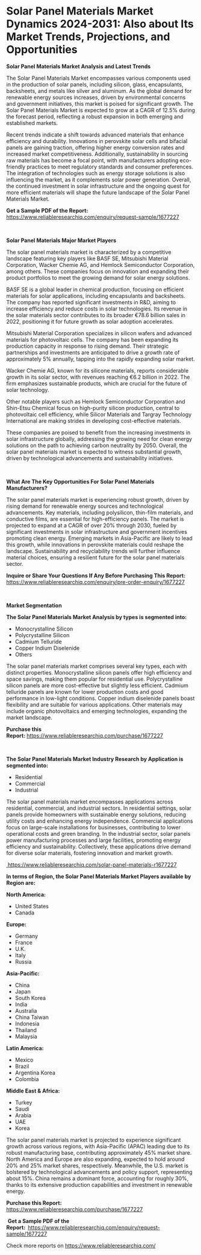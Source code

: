 <p><h1>Solar Panel Materials Market Dynamics 2024-2031: Also about Its Market Trends, Projections, and Opportunities</h1></p><p><strong>Solar Panel Materials Market Analysis and Latest Trends</strong></p>
<p><p>The Solar Panel Materials Market encompasses various components used in the production of solar panels, including silicon, glass, encapsulants, backsheets, and metals like silver and aluminum. As the global demand for renewable energy sources increases, driven by environmental concerns and government initiatives, this market is poised for significant growth. The Solar Panel Materials Market is expected to grow at a CAGR of 12.5% during the forecast period, reflecting a robust expansion in both emerging and established markets.</p><p>Recent trends indicate a shift towards advanced materials that enhance efficiency and durability. Innovations in perovskite solar cells and bifacial panels are gaining traction, offering higher energy conversion rates and increased market competitiveness. Additionally, sustainability in sourcing raw materials has become a focal point, with manufacturers adopting eco-friendly practices to meet regulatory standards and consumer preferences. The integration of technologies such as energy storage solutions is also influencing the market, as it complements solar power generation. Overall, the continued investment in solar infrastructure and the ongoing quest for more efficient materials will shape the future landscape of the Solar Panel Materials Market.</p></p>
<p><strong>Get a Sample PDF of the Report:&nbsp;</strong> <a href="https://www.reliableresearchiq.com/enquiry/request-sample/1677227?utm_campaign=1117&utm_medium=2&utm_source=Github&utm_content=ia&utm_term=27122024&utm_id=solar-panel-materials">https://www.reliableresearchiq.com/enquiry/request-sample/1677227</a></p>
<p>&nbsp;</p>
<p><strong>Solar Panel Materials Major Market Players</strong></p>
<p><p>The solar panel materials market is characterized by a competitive landscape featuring key players like BASF SE, Mitsubishi Material Corporation, Wacker Chemie AG, and Hemlock Semiconductor Corporation, among others. These companies focus on innovation and expanding their product portfolios to meet the growing demand for solar energy solutions.</p><p>BASF SE is a global leader in chemical production, focusing on efficient materials for solar applications, including encapsulants and backsheets. The company has reported significant investments in R&D, aiming to increase efficiency and reduce costs in solar technologies. Its revenue in the solar materials sector contributes to its broader €78.6 billion sales in 2022, positioning it for future growth as solar adoption accelerates.</p><p>Mitsubishi Material Corporation specializes in silicon wafers and advanced materials for photovoltaic cells. The company has been expanding its production capacity in response to rising demand. Their strategic partnerships and investments are anticipated to drive a growth rate of approximately 5% annually, tapping into the rapidly expanding solar market.</p><p>Wacker Chemie AG, known for its silicone materials, reports considerable growth in its solar sector, with revenues reaching €6.2 billion in 2022. The firm emphasizes sustainable products, which are crucial for the future of solar technology. </p><p>Other notable players such as Hemlock Semiconductor Corporation and Shin-Etsu Chemical focus on high-purity silicon production, central to photovoltaic cell efficiency, while Silicor Materials and Targray Technology International are making strides in developing cost-effective materials.</p><p>These companies are poised to benefit from the increasing investments in solar infrastructure globally, addressing the growing need for clean energy solutions on the path to achieving carbon neutrality by 2050. Overall, the solar panel materials market is expected to witness substantial growth, driven by technological advancements and sustainability initiatives.</p></p>
<p>&nbsp;</p>
<p><strong>What Are The Key Opportunities For Solar Panel Materials Manufacturers?</strong></p>
<p><p>The solar panel materials market is experiencing robust growth, driven by rising demand for renewable energy sources and technological advancements. Key materials, including polysilicon, thin-film materials, and conductive films, are essential for high-efficiency panels. The market is projected to expand at a CAGR of over 20% through 2030, fueled by significant investments in solar infrastructure and government incentives promoting clean energy. Emerging markets in Asia-Pacific are likely to lead this growth, while innovations in perovskite materials could reshape the landscape. Sustainability and recyclability trends will further influence material choices, ensuring a resilient future for the solar panel materials sector.</p></p>
<p><strong>Inquire or Share Your Questions If Any Before Purchasing This Report:</strong> <a href="https://www.reliableresearchiq.com/enquiry/pre-order-enquiry/1677227?utm_campaign=1117&utm_medium=2&utm_source=Github&utm_content=ia&utm_term=27122024&utm_id=solar-panel-materials">https://www.reliableresearchiq.com/enquiry/pre-order-enquiry/1677227</a></p>
<p>&nbsp;</p>
<p><strong>Market Segmentation</strong></p>
<p><strong>The Solar Panel Materials Market Analysis by types is segmented into:</strong></p>
<p><ul><li>Monocrystalline Silicon</li><li>Polycrystalline Silicon</li><li>Cadmium Telluride</li><li>Copper Indium Diselenide</li><li>Others</li></ul></p>
<p><p>The solar panel materials market comprises several key types, each with distinct properties. Monocrystalline silicon panels offer high efficiency and space savings, making them popular for residential use. Polycrystalline silicon panels are more cost-effective but slightly less efficient. Cadmium telluride panels are known for lower production costs and good performance in low-light conditions. Copper indium diselenide panels boast flexibility and are suitable for various applications. Other materials may include organic photovoltaics and emerging technologies, expanding the market landscape.</p></p>
<p><strong>Purchase this Report:&nbsp;</strong><a href="https://www.reliableresearchiq.com/purchase/1677227?utm_campaign=1117&utm_medium=2&utm_source=Github&utm_content=ia&utm_term=27122024&utm_id=solar-panel-materials">https://www.reliableresearchiq.com/purchase/1677227</a></p>
<p>&nbsp;</p>
<p><strong>The Solar Panel Materials Market Industry Research by Application is segmented into:</strong></p>
<p><ul><li>Residential</li><li>Commercial</li><li>Industrial</li></ul></p>
<p><p>The solar panel materials market encompasses applications across residential, commercial, and industrial sectors. In residential settings, solar panels provide homeowners with sustainable energy solutions, reducing utility costs and enhancing energy independence. Commercial applications focus on large-scale installations for businesses, contributing to lower operational costs and green branding. In the industrial sector, solar panels power manufacturing processes and large facilities, promoting energy efficiency and sustainability. Collectively, these applications drive demand for diverse solar materials, fostering innovation and market growth.</p></p>
<p><a href="https://www.reliableresearchiq.com/solar-panel-materials-r1677227?utm_campaign=1117&utm_medium=2&utm_source=Github&utm_content=ia&utm_term=27122024&utm_id=solar-panel-materials">&nbsp;https://www.reliableresearchiq.com/solar-panel-materials-r1677227</a></p>
<p><strong>In terms of Region, the Solar Panel Materials Market Players available by Region are:</strong></p>
<p>
    <p> <strong> North America: </strong>
        <ul>
            <li>United States</li>
            <li>Canada</li>
        </ul>
        </p> 
    <p> <strong> Europe: </strong>
        <ul>
            <li>Germany</li>
            <li>France</li>
            <li>U.K.</li>
            <li>Italy</li>
            <li>Russia</li>
        </ul>
        </p> 
    <p> <strong> Asia-Pacific: </strong>
        <ul>
            <li>China</li>
            <li>Japan</li>
            <li>South Korea</li>
            <li>India</li>
            <li>Australia</li>
            <li>China Taiwan</li>
            <li>Indonesia</li>
            <li>Thailand</li>
            <li>Malaysia</li>
        </ul>
        </p> 
    <p> <strong> Latin America: </strong>
        <ul>
            <li>Mexico</li>
            <li>Brazil</li>
            <li>Argentina Korea</li>
            <li>Colombia</li>
        </ul>
        </p> 
    <p> <strong> Middle East & Africa: </strong>
        <ul>
            <li>Turkey</li>
            <li>Saudi</li>
            <li>Arabia</li>
            <li>UAE</li>
            <li>Korea</li>
        </ul>
    </p>
    </p>
<p><p>The solar panel materials market is projected to experience significant growth across various regions, with Asia-Pacific (APAC) leading due to its robust manufacturing base, contributing approximately 45% market share. North America and Europe are also expanding, expected to hold around 20% and 25% market shares, respectively. Meanwhile, the U.S. market is bolstered by technological advancements and policy support, representing about 15%. China remains a dominant force, accounting for roughly 30%, thanks to its extensive production capabilities and investment in renewable energy.</p></p>
<p><strong>Purchase this Report: </strong><a href="https://www.reliableresearchiq.com/purchase/1677227?utm_campaign=1117&utm_medium=2&utm_source=Github&utm_content=ia&utm_term=27122024&utm_id=solar-panel-materials">https://www.reliableresearchiq.com/purchase/1677227</a></p>
<p>&nbsp;<strong>Get a Sample PDF of the Report:&nbsp;&nbsp;</strong><a href="https://www.reliableresearchiq.com/enquiry/request-sample/1677227?utm_campaign=1117&utm_medium=2&utm_source=Github&utm_content=ia&utm_term=27122024&utm_id=solar-panel-materials">https://www.reliableresearchiq.com/enquiry/request-sample/1677227</a></p>
<p><strong></strong></p>
<p>Check more reports on <a href="https://www.reliableresearchiq.com/?utm_campaign=1117&utm_medium=2&utm_source=Github&utm_content=ia&utm_term=27122024&utm_id=solar-panel-materials">https://www.reliableresearchiq.com/</a></p>